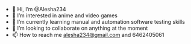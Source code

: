 - 👋 Hi, I’m @Alesha234
- 👀 I’m interested in anime and video games 
- 🌱 I’m currently learning manual and automation software testing skills 
- 💞️ I’m looking to collaborate on anything at the moment 
- 📫 How to reach me alesha234@gmail.com and 6462405061

<!---
Alesha234/Alesha234 is a ✨ special ✨ repository because its `README.md` (this file) appears on your GitHub profile.
You can click the Preview link to take a look at your changes.
--->
